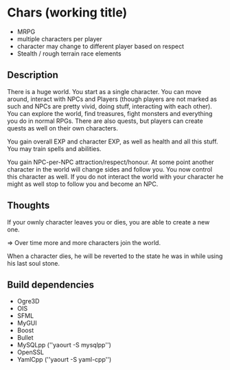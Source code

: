 Chars (working title)
=====================
- MRPG
- multiple characters per player
- character may change to different player based on respect
- Stealth / rough terrain race elements

Description
-------------

There is a huge world. You start as a single character. You can move around, interact with NPCs and Players (though players are not marked as such and NPCs are pretty vivid, doing stuff, interacting with each other). You can explore the world, find treasures, fight monsters and everything you do in normal RPGs. There are also quests, but players can create quests as well on their own characters. 

You gain overall EXP and character EXP, as well as health and all this stuff. You may train spells and abilities.

You gain NPC-per-NPC attraction/respect/honour. At some point another character in the world will change sides and follow you. You now control this character as well. If you do not interact the world with your character he might as well stop to follow you and become an NPC.


Thoughts
--------
If your ownly character leaves you or dies, you are able to create a new one.

=> Over time more and more characters join the world.

When a character dies, he will be reverted to the state he was in while using his last soul stone. 

Build dependencies
------------------
- Ogre3D
- OIS
- SFML
- MyGUI
- Boost 
- Bullet
- MySQLpp (''yaourt -S mysqlpp'')
- OpenSSL
- YamlCpp (''yaourt -S yaml-cpp'')
